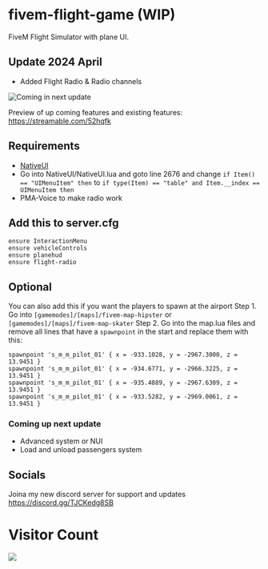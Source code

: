 # fivem-flight-game (WIP)
FiveM Flight Simulator with plane UI.

## Update 2024 April
- Added Flight Radio & Radio channels

<img alt="Coming in next update" src="https://github.com/Psykopaten/fivem-flight-game/assets/104300989/f450b0f9-9eee-43fa-8a23-9b2c21e570ca">


Preview of up coming features and existing features: https://streamable.com/52hqfk


## Requirements
- [NativeUI](https://github.com/FrazzIe/NativeUILua/archive/refs/tags/2.1.0.zip)
- Go into NativeUI/NativeUI.lua and goto line 2676 and change `if Item() == "UIMenuItem" then` to `if type(Item) == "table" and Item.__index == UIMenuItem then`
- PMA-Voice to make radio work

## Add this to server.cfg
```
ensure InteractionMenu
ensure vehicleControls
ensure planehud
ensure flight-radio
```

## Optional
You can also add this if you want the players to spawn at the airport
Step 1. Go into `[gamemodes]/[maps]/fivem-map-hipster` or `[gamemodes]/[maps]/fivem-map-skater`
Step 2. Go into the map.lua files and remove all lines that have a `spawnpoint` in the start and replace them with this:
```
spawnpoint 's_m_m_pilot_01' { x = -933.1028, y = -2967.3000, z = 13.9451 }
spawnpoint 's_m_m_pilot_01' { x = -934.6771, y = -2966.3225, z = 13.9451 }
spawnpoint 's_m_m_pilot_01' { x = -935.4889, y = -2967.6309, z = 13.9451 }
spawnpoint 's_m_m_pilot_01' { x = -933.5282, y = -2969.0061, z = 13.9451 }
```

### Coming up next update
- Advanced system or NUI
- Load and unload passengers system

## Socials
Joina my new discord server for support and updates
https://discord.gg/TJCKedg8SB

# Visitor Count
  <img src="https://profile-counter.glitch.me/fivem-flight-game/count.svg" />
